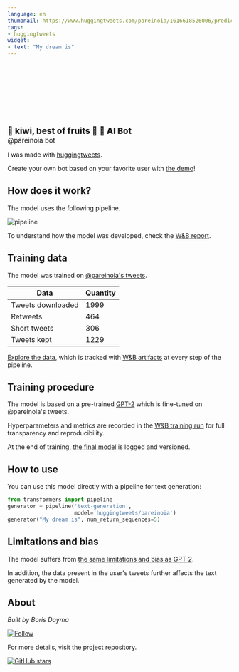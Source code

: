 ```yaml
---
language: en
thumbnail: https://www.huggingtweets.com/pareinoia/1616618526006/predictions.png
tags:
- huggingtweets
widget:
- text: "My dream is"
---
```


<div>
<div style="width: 132px; height:132px; border-radius: 50%; background-size: cover; background-image: url('https://pbs.twimg.com/profile_images/1350516642049110016/5Fm9kSGJ_400x400.jpg')">
</div>
<div style="margin-top: 8px; font-size: 19px; font-weight: 800">🥝 kiwi, best of fruits 🥝 🤖 AI Bot </div>
<div style="font-size: 15px">@pareinoia bot</div>
</div>

I was made with [huggingtweets](https://github.com/borisdayma/huggingtweets).

Create your own bot based on your favorite user with [the demo](https://colab.research.google.com/github/borisdayma/huggingtweets/blob/master/huggingtweets-demo.ipynb)!

## How does it work?

The model uses the following pipeline.

![pipeline](https://github.com/borisdayma/huggingtweets/blob/master/img/pipeline.png?raw=true)

To understand how the model was developed, check the [W&B report](https://app.wandb.ai/wandb/huggingtweets/reports/HuggingTweets-Train-a-model-to-generate-tweets--VmlldzoxMTY5MjI).

## Training data

The model was trained on [@pareinoia's tweets](https://twitter.com/pareinoia).

| Data | Quantity |
| --- | --- |
| Tweets downloaded | 1999 |
| Retweets | 464 |
| Short tweets | 306 |
| Tweets kept | 1229 |

[Explore the data](https://wandb.ai/wandb/huggingtweets/runs/2ca7c493/artifacts), which is tracked with [W&B artifacts](https://docs.wandb.com/artifacts) at every step of the pipeline.

## Training procedure

The model is based on a pre-trained [GPT-2](https://huggingface.co/gpt2) which is fine-tuned on @pareinoia's tweets.

Hyperparameters and metrics are recorded in the [W&B training run](https://wandb.ai/wandb/huggingtweets/runs/2tntgk3a) for full transparency and reproducibility.

At the end of training, [the final model](https://wandb.ai/wandb/huggingtweets/runs/2tntgk3a/artifacts) is logged and versioned.

## How to use

You can use this model directly with a pipeline for text generation:

```python
from transformers import pipeline
generator = pipeline('text-generation',
                     model='huggingtweets/pareinoia')
generator("My dream is", num_return_sequences=5)
```

## Limitations and bias

The model suffers from [the same limitations and bias as GPT-2](https://huggingface.co/gpt2#limitations-and-bias).

In addition, the data present in the user's tweets further affects the text generated by the model.

## About

*Built by Boris Dayma*

[![Follow](https://img.shields.io/twitter/follow/borisdayma?style=social)](https://twitter.com/intent/follow?screen_name=borisdayma)

For more details, visit the project repository.

[![GitHub stars](https://img.shields.io/github/stars/borisdayma/huggingtweets?style=social)](https://github.com/borisdayma/huggingtweets)
